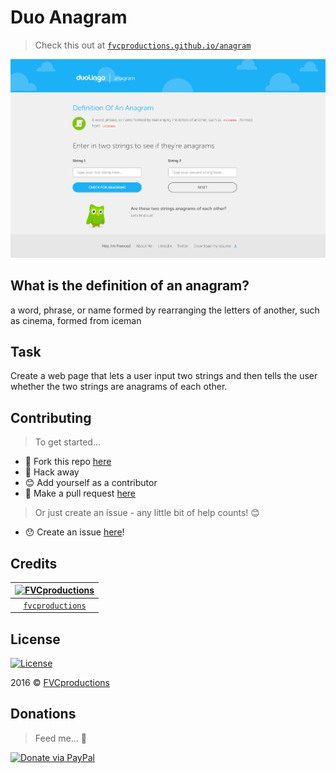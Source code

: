# Duo Anagram

> Check this out at [`fvcproductions.github.io/anagram`](http://fvcproductions.github.io/anagram)

![showcase](assets/img/showcase.png)

## What is the definition of an anagram?

a word, phrase, or name formed by rearranging the letters of another, such as cinema, formed from iceman

## Task

Create a web page that lets a user input two strings and then tells the user whether the two strings are anagrams of each other.

## Contributing

> To get started...

- 🍴 Fork this repo [here](https://github.com/fvcproductions/anagram#fork-destination-box)
- 🔨 Hack away
- 😊 Add yourself as a contributor
- 🔧 Make a pull request [here](https://github.com/fvcproductions/anagram/compare)

> Or just create an issue - any little bit of help counts! 😊

- 😯 Create an issue [here](https://github.com/fvcproductions/anagram/issues)!

## Credits

[![FVCproductions](https://avatars1.githubusercontent.com/u/4284691?v=3&s=200)](http://fvcproductions.com) |
:---:|
[`fvcproductions`](http://fvcproductions.com) |

## License

[![License](http://img.shields.io/:license-mit-blue.svg?style=flat-square)](http://badges.mit-license.org)

2016 © [FVCproductions](http://fvcproductions.com)

## Donations

> Feed me... 🍕

[![Donate via PayPal](https://raw.github.com/xioTechnologies/PayPal-Button/master/PayPal%20Button.png)](http://paypal.me/fvcproductions)
